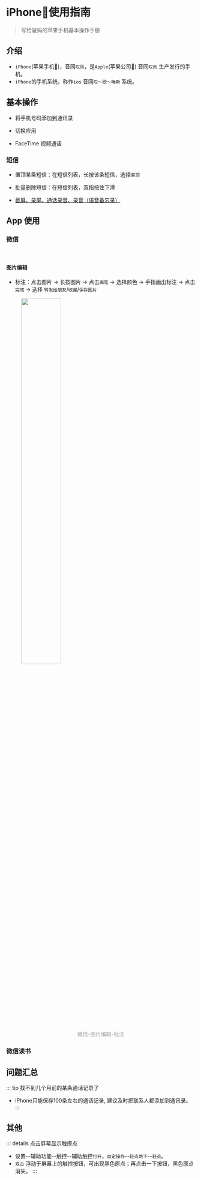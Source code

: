 # iPhone📱使用指南
> 写给爸妈的苹果手机基本操作手册

## 介绍

- `iPhone`(苹果手机📱)，音同`哎凤`，是`Apple`(苹果公司) 音同`哎剖` 生产发行的手机。
- `iPhone`的手机系统，称作`ios` 音同`哎～欧～唉斯` 系统。

## 基本操作

- 将手机号码添加到通讯录

- 切换应用

- FaceTime 视频通话

### 短信
  - 置顶某条短信：在短信列表，长按该条短信，选择`置顶`
  - 批量删除短信：在短信列表，双指按住下滑

- [截屏、录屏、通话录音、录音（语音备忘录）](../iPhone/basic/screen-record.md)

## App 使用

### 微信

<br>

#### 图片编辑

- 标注：点击图片 -> 长按图片 -> 点击`画笔` -> 选择颜色 -> 手指画出标注 -> 点击`完成` -> 选择 `转发给朋友`/`收藏`/`保存图片`

<figure>
  <img src="https://s2.loli.net/2023/02/19/cqOsoLD93dab7RQ.gif" alt="" style="width:50%;margin: 0 auto;">
  <figcaption style="text-align: center;color: #9e9e9e;">微信-图片编辑-标注</figcaption>
</figure>

### 微信读书

## 问题汇总

::: tip 找不到几个月前的某条通话记录了
- iPhone只能保存100条左右的通话记录, 建议及时把联系人都添加到通讯录。
:::

## 其他

::: details 点击屏幕显示触摸点
- 设置--辅助功能--触控--辅助触控`打开`，`自定操作`--`轻点两下`--`轻点`。
- `双击` 浮动于屏幕上的触控按钮，可出现黑色原点；再点击一下按钮，黑色原点消失。
:::

